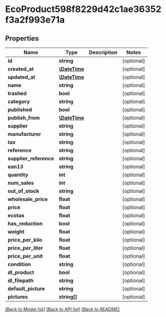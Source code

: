 # EcoProduct598f8229d42c1ae36352f3a2f993e71a

## Properties
Name | Type | Description | Notes
------------ | ------------- | ------------- | -------------
**id** | **string** |  | [optional] 
**created_at** | [**\DateTime**](\DateTime.md) |  | [optional] 
**updated_at** | [**\DateTime**](\DateTime.md) |  | [optional] 
**name** | **string** |  | [optional] 
**trashed** | **bool** |  | [optional] 
**category** | **string** |  | [optional] 
**published** | **bool** |  | [optional] 
**publish_from** | [**\DateTime**](\DateTime.md) |  | [optional] 
**supplier** | **string** |  | [optional] 
**manufacturer** | **string** |  | [optional] 
**tax** | **string** |  | [optional] 
**reference** | **string** |  | [optional] 
**supplier_reference** | **string** |  | [optional] 
**ean13** | **string** |  | [optional] 
**quantity** | **int** |  | [optional] 
**num_sales** | **int** |  | [optional] 
**out_of_stock** | **string** |  | [optional] 
**wholesale_price** | **float** |  | [optional] 
**price** | **float** |  | [optional] 
**ecotax** | **float** |  | [optional] 
**has_reduction** | **bool** |  | [optional] 
**weight** | **float** |  | [optional] 
**price_per_kilo** | **float** |  | [optional] 
**price_per_liter** | **float** |  | [optional] 
**price_per_unit** | **float** |  | [optional] 
**condition** | **string** |  | [optional] 
**dl_product** | **bool** |  | [optional] 
**dl_filepath** | **string** |  | [optional] 
**default_picture** | **string** |  | [optional] 
**pictures** | **string[]** |  | [optional] 

[[Back to Model list]](../../README.md#documentation-for-models) [[Back to API list]](../../README.md#documentation-for-api-endpoints) [[Back to README]](../../README.md)

